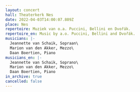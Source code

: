 ```yaml
---
layout: concert
hall: Theaterkerk Nes
date: 2022-04-03T14:00:07.809Z
place: Nes
repertoire: Muziek van o.a. Puccini, Bellini en Dvořák.
repertoire_en: Music by a.o. Puccini, Bellini and Dvořák.
musicians: |-
  Jeannette van Schaik, Sopraan\
  Marion van den Akker, Mezzo\
  Daan Boertien, Piano
musicians_en: |-
  Jeannette van Schaik, Soprano\
  Marion van den Akker, Mezzo\
  Daan Boertien, Piano
in_archive: true
cancelled: false
---
```

